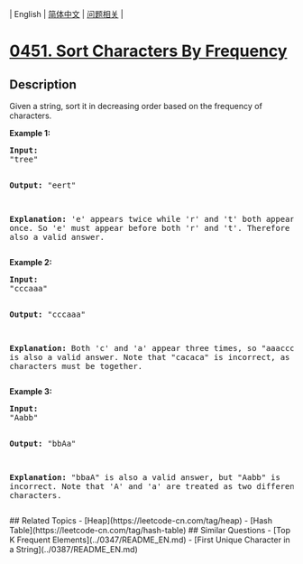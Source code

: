 
| English | [简体中文](README.md) | [问题相关](QUESTION.md) |
# [0451. Sort Characters By Frequency](https://leetcode-cn.com/problems/sort-characters-by-frequency/)
## Description
<p>Given a string, sort it in decreasing order based on the frequency of characters.</p>

<p><b>Example 1:</b>
<pre>
<b>Input:</b>
"tree"

<b>Output:</b>
"eert"

<b>Explanation:</b>
'e' appears twice while 'r' and 't' both appear once.
So 'e' must appear before both 'r' and 't'. Therefore "eetr" is also a valid answer.
</pre>
</p>

<p><b>Example 2:</b>
<pre>
<b>Input:</b>
"cccaaa"

<b>Output:</b>
"cccaaa"

<b>Explanation:</b>
Both 'c' and 'a' appear three times, so "aaaccc" is also a valid answer.
Note that "cacaca" is incorrect, as the same characters must be together.
</pre>
</p>

<p><b>Example 3:</b>
<pre>
<b>Input:</b>
"Aabb"

<b>Output:</b>
"bbAa"

<b>Explanation:</b>
"bbaA" is also a valid answer, but "Aabb" is incorrect.
Note that 'A' and 'a' are treated as two different characters.
</pre>
</p>
## Related Topics
- [Heap](https://leetcode-cn.com/tag/heap)
- [Hash Table](https://leetcode-cn.com/tag/hash-table)
## Similar Questions
- [Top K Frequent Elements](../0347/README_EN.md)
- [First Unique Character in a String](../0387/README_EN.md)
